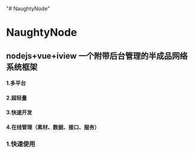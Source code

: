 "# NaughtyNode"  

# NaughtyNode  

## nodejs+vue+iview 一个附带后台管理的半成品网络系统框架  
   
#### 1.多平台  
#### 2.超轻量  
#### 3.快速开发  
#### 4.在线管理（素材、数据、接口、服务）  


### 1.快速使用  


